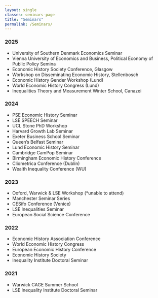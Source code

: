 ```yaml
---
layout: single
classes: seminars-page
title: "Seminars"
permalink: /Seminars/
---
```



### 2025
- University of Southern Denmark Economics Seminar
- Vienna University of Economics and Business, Political Economy of Public Policy Semina
- Economic History Society Conference, Glasgow
- Workshop on Disseminating Economic History, Stellenbosch
- Economic History Gender Workshop (Lund)  
- World Economic History Congress (Lund)
- Inequalities Theory and Measurement Winter School, Canazei  
 

### 2024
- PSE Economic History Seminar  
- LSE SPEECH Seminar  
- UCL Stone PhD Workshop
- Harvard Growth Lab Seminar  
- Exeter Business School Seminar
- Queen’s Belfast Seminar
- Lund Economic History Seminar
- Cambridge CamPop Seminar  
- Birmingham Economic History Conference  
- Cliometrica Conference (Dublin)  
- Wealth Inequality Conference (WU)  

### 2023
- Oxford, Warwick & LSE Workshop (*unable to attend) 
- Manchester Seminar Series  
- CESifo Conference (Venice)  
- LSE Inequalities Seminar  
- European Social Science Conference

### 2022
- Economic History Association Conference
- World Economic History Congress  
- European Economic History Conference  
- Economic History Society  
- Inequality Institute Doctoral Seminar  

### 2021
- Warwick CAGE Summer School  
- LSE Inequality Institute Doctoral Seminar  
